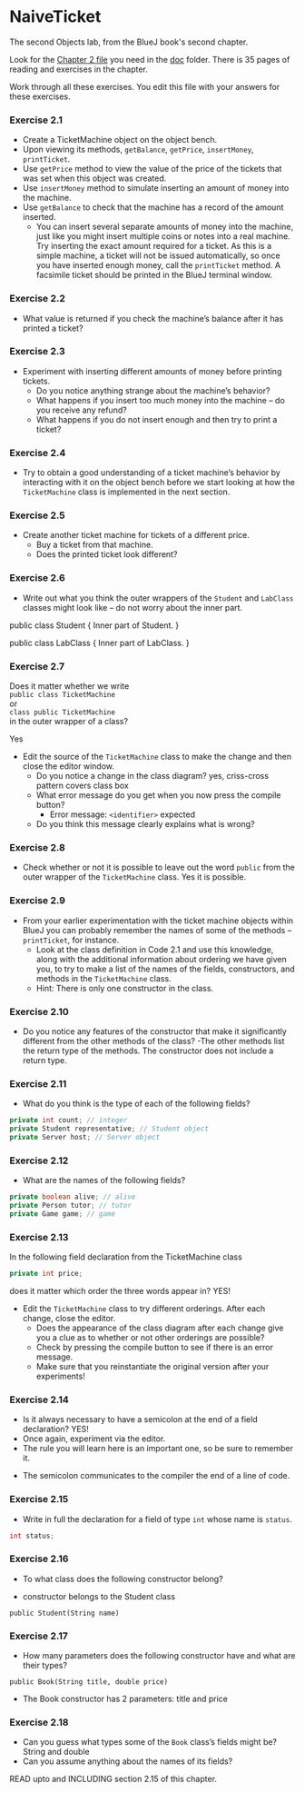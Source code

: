 # NaiveTicket

The second Objects lab, from the BlueJ book's second chapter.

Look for the [Chapter 2 file](./doc/BlueJ-objects-first-ch2.pdf) you need in the [doc](./doc) folder.
There is 35 pages of reading and exercises in the chapter.

Work through all these exercises. You edit this file with your answers for these exercises.

### Exercise 2.1
* Create a TicketMachine object on the object bench.
* Upon viewing its methods, `getBalance`, `getPrice`, `insertMoney`, `printTicket`.
* Use `getPrice` method to view the value of the price of the tickets that was set when this object was created.
* Use `insertMoney` method to simulate inserting an amount of money into the machine.
* Use `getBalance` to check that the machine has a record of the amount inserted.
	* You can insert several separate amounts of money into the machine, just like you might insert multiple coins or notes into a real machine. Try inserting the exact amount required for a ticket. As this is a simple machine, a ticket will not be issued automatically, so once you have inserted enough money, call the `printTicket` method. A facsimile ticket should be printed in the BlueJ terminal window.

### Exercise 2.2
* What value is returned if you check the machine’s balance after it has printed a ticket?

### Exercise 2.3
* Experiment with inserting different amounts of money before printing tickets.
	* Do you notice anything strange about the machine’s behavior?
	* What happens if you insert too much money into the machine – do you receive any refund?
	* What happens if you do not insert enough and then try to print a ticket?

### Exercise 2.4
* Try to obtain a good understanding of a ticket machine’s behavior by interacting with it on the object bench before we start looking at how the `TicketMachine` class is implemented in the next section.

### Exercise 2.5
* Create another ticket machine for tickets of a different price.
	* Buy a ticket from that machine.
	* Does the printed ticket look different?

### Exercise 2.6
* Write out what you think the outer wrappers of the `Student` and `LabClass` classes might look like – do not worry about the inner part.

public class Student {
	Inner part of Student.
}

public class LabClass {
	Inner part of LabClass.
}

### Exercise 2.7
Does it matter whether we write<br>
`public class TicketMachine`<br>
or<br>
`class public TicketMachine`<br>
in the outer wrapper of a class?

Yes

* Edit the source of the `TicketMachine` class to make the change and then close the editor window.
	* Do you notice a change in the class diagram? yes, criss-cross pattern covers class box
	* What error message do you get when you now press the compile button? 
		- Error message: `<identifier>` expected
	* Do you think this message clearly explains what is wrong?

### Exercise 2.8
* Check whether or not it is possible to leave out the word `public` from the outer wrapper of the `TicketMachine` class. 
Yes it is possible.

### Exercise 2.9
* From your earlier experimentation with the ticket machine objects within BlueJ you can probably remember the names of some of the methods – `printTicket`, for instance.
	* Look at the class definition in Code 2.1 and use this knowledge, along with the additional information about ordering we have given you, to try to make a list of the names of the fields, constructors, and methods in the `TicketMachine` class.
	* Hint: There is only one constructor in the class.

### Exercise 2.10
* Do you notice any features of the constructor that make it significantly different from the other methods of the class?
-The other methods list the return type of the methods. The constructor does not include a return type.

### Exercise 2.11
* What do you think is the type of each of the following fields?

```java
private int count; // integer
private Student representative; // Student object
private Server host; // Server object
```

### Exercise 2.12
* What are the names of the following fields?

```java
private boolean alive; // alive
private Person tutor; // tutor
private Game game; // game
```
### Exercise 2.13

In the following field declaration from the TicketMachine class<br>

```java
private int price;
```
does it matter which order the three words appear in? YES!
* Edit the `TicketMachine` class to try different orderings. After each change, close the editor.
	* Does the appearance of the class diagram after each change give you a clue as to whether or not other orderings are
possible?
	* Check by pressing the compile button to see if there is an error message.
	* Make sure that you reinstantiate the original version after your experiments!

### Exercise 2.14
* Is it always necessary to have a semicolon at the end of a field declaration? YES!
* Once again, experiment via the editor.
* The rule you will learn here is an important one, so be sure to remember it. 
- The semicolon communicates to the compiler the end of a line of code.


### Exercise 2.15
* Write in full the declaration for a field of type `int` whose name is `status`.

```java
int status;
```

### Exercise 2.16
* To what class does the following constructor belong?
- constructor belongs to the Student class
```
public Student(String name)
```

### Exercise 2.17
* How many parameters does the following constructor have and what are their types?
```
public Book(String title, double price)
```
- The Book constructor has 2 parameters: title and price

### Exercise 2.18
* Can you guess what types some of the `Book` class’s fields might be? String and double
* Can you assume anything about the names of its fields?

READ upto and INCLUDING section 2.15 of this chapter.
